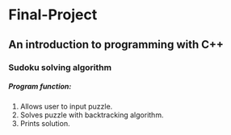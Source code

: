 # Final-Project
## An introduction to programming with C++
### Sudoku solving algorithm

##### Program function:
1. Allows user to input puzzle.
2. Solves puzzle with backtracking algorithm.
3. Prints solution.
